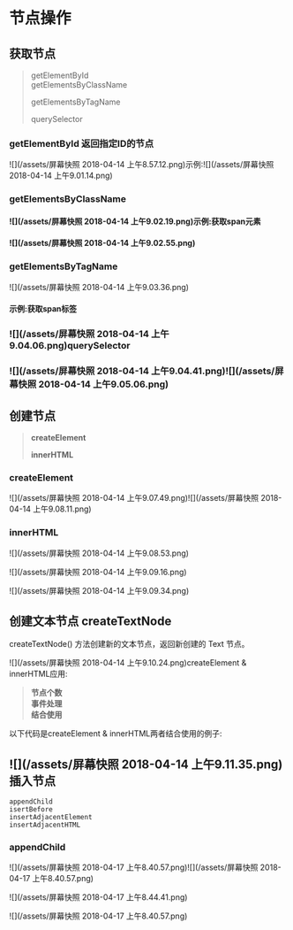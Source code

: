 # 节点操作

## 获取节点

> getElementById  
> getElementsByClassName
>
> getElementsByTagName
>
> querySelector

### getElementById 返回指定ID的节点

![](/assets/屏幕快照 2018-04-14 上午8.57.12.png)示例:![](/assets/屏幕快照 2018-04-14 上午9.01.14.png)

### getElementsByClassName

#### ![](/assets/屏幕快照 2018-04-14 上午9.02.19.png)示例:获取span元素

#### ![](/assets/屏幕快照 2018-04-14 上午9.02.55.png)

### getElementsByTagName

![](/assets/屏幕快照 2018-04-14 上午9.03.36.png)

#### 示例:获取span标签

### ![](/assets/屏幕快照 2018-04-14 上午9.04.06.png)querySelector

### ![](/assets/屏幕快照 2018-04-14 上午9.04.41.png)![](/assets/屏幕快照 2018-04-14 上午9.05.06.png)

## 创建节点

> **createElement**
>
> **innerHTML**

### createElement

![](/assets/屏幕快照 2018-04-14 上午9.07.49.png)![](/assets/屏幕快照 2018-04-14 上午9.08.11.png)

### innerHTML

![](/assets/屏幕快照 2018-04-14 上午9.08.53.png)

![](/assets/屏幕快照 2018-04-14 上午9.09.16.png)

![](/assets/屏幕快照 2018-04-14 上午9.09.34.png)

## 创建文本节点 createTextNode

createTextNode\(\) 方法创建新的文本节点，返回新创建的 Text 节点。

![](/assets/屏幕快照 2018-04-14 上午9.10.24.png)createElement & innerHTML应用:

> **节点个数  
> 事件处理  
> 结合使用**

以下代码是createElement & innerHTML两者结合使用的例子:

## ![](/assets/屏幕快照 2018-04-14 上午9.11.35.png)插入节点

```
appendChild
isertBefore
insertAdjacentElement
insertAdjacentHTML
```

### appendChild

![](/assets/屏幕快照 2018-04-17 上午8.40.57.png)![](/assets/屏幕快照 2018-04-17 上午8.40.57.png)

![](/assets/屏幕快照 2018-04-17 上午8.44.41.png)















![](/assets/屏幕快照 2018-04-17 上午8.40.57.png)

